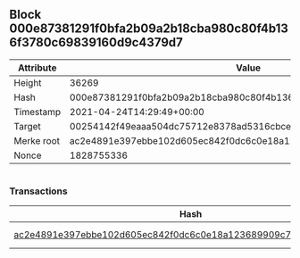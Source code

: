 ## Block 000e87381291f0bfa2b09a2b18cba980c80f4b136f3780c69839160d9c4379d7

Attribute | Value
--- | ---
Height | 36269
Hash | 000e87381291f0bfa2b09a2b18cba980c80f4b136f3780c69839160d9c4379d7
Timestamp | 2021-04-24T14:29:49+00:00
Target | 00254142f49eaaa504dc75712e8378ad5316cbcead634704b3734b6271167cc4
Merke root | ac2e4891e397ebbe102d605ec842f0dc6c0e18a123689909c7dbdc7b551526f2
Nonce | 1828755336

```

```

### Transactions

Hash | Amount
--- | ---
[ac2e4891e397ebbe102d605ec842f0dc6c0e18a123689909c7dbdc7b551526f2](ac2e4891e397ebbe102d605ec842f0dc6c0e18a123689909c7dbdc7b551526f2.md) | 10.00000000 SKEPTI 

